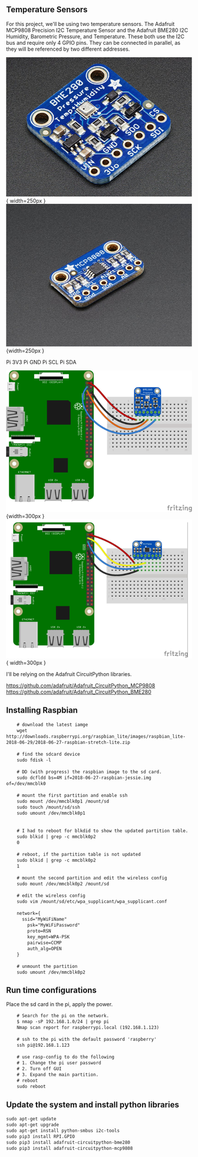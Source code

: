 ## Temperature Sensors

For this project, we'll be using two temperature sensors. The Adafruit MCP9808 Precision I2C Temperature Sensor and the Adafruit BME280 I2C Humidity, Barometric Pressure, and Temperature. These both use the I2C bus and require only 4 GPIO pins. They can be connected in parallel, as they will be referenced by two different addresses.

![ BME280 ]( images/bme280.jpg ){ width=250px }
![ MCP9808 ]( images/mcp9808.jpg ){width=250px }

Pi 3V3 
Pi GND 
Pi SCL 
Pi SDA 

![ BME280 Wiring ]( images/adafruit_products_raspi_bme280_i2c_bb.png ){width=300px }
![ MCP9808 Wiring ]( images/adafruit_products_raspi_mcp9808_i2c_bb.png ){ width=300px }

I'll be relying on the Adafruit CircuitPython libraries.

[ https://github.com/adafruit/Adafruit_CircuitPython_MCP9808 ]( https://github.com/adafruit/Adafruit_CircuitPython_MCP9808 )   
[ https://github.com/adafruit/Adafruit_CircuitPython_BME280 ]( https://github.com/adafruit/Adafruit_CircuitPython_BME280 )

## Installing Raspbian

```
    # download the latest iamge
    wget http://downloads.raspberrypi.org/raspbian_lite/images/raspbian_lite-2018-06-29/2018-06-27-raspbian-stretch-lite.zip

    # find the sdcard device
    sudo fdisk -l

    # DD (with progress) the raspbian image to the sd card.
    sudo dcfldd bs=4M if=2018-06-27-raspbian-jessie.img of=/dev/mmcblk0

    # mount the first partition and enable ssh
    sudo mount /dev/mmcblk0p1 /mount/sd
    sudo touch /mount/sd/ssh
    sudo umount /dev/mmcblk0p1


    # I had to reboot for blkdid to show the updated partition table. 
    sudo blkid | grep -c mmcblk0p2 
    0

    # reboot, if the partition table is not updated
    sudo blkid | grep -c mmcblk0p2 
    1

    # mount the second partition and edit the wireless config
    sudo mount /dev/mmcblk0p2 /mount/sd

    # edit the wireless config
    sudo vim /mount/sd/etc/wpa_supplicant/wpa_supplicant.conf

    network={
      ssid="MyWiFiName"
        psk="MyWiFiPassword"
        proto=RSN
        key_mgmt=WPA-PSK
        pairwise=CCMP
        auth_alg=OPEN
    }

    # unmount the partition
    sudo umount /dev/mmcblk0p2 

```
## Run time configurations

Place the sd card in the pi, apply the power.


```
    # Search for the pi on the network.
    $ nmap -sP 192.168.1.0/24 | grep pi
    Nmap scan report for raspberrypi.local (192.168.1.123)
    
    # ssh to the pi with the default password 'raspberry'
    ssh pi@192.168.1.123

    # use rasp-config to do the following
    # 1. Change the pi user password
    # 2. Turn off GUI
    # 3. Expand the main partition.
    # reboot
    sudo reboot

```


## Update the system and install python libraries
```
sudo apt-get update
sudo apt-get upgrade
sudo apt-get install python-smbus i2c-tools
sudo pip3 install RPI.GPIO
sudo pip3 install adafruit-circuitpython-bme280
sudo pip3 install adafruit-circuitpython-mcp9808
```


